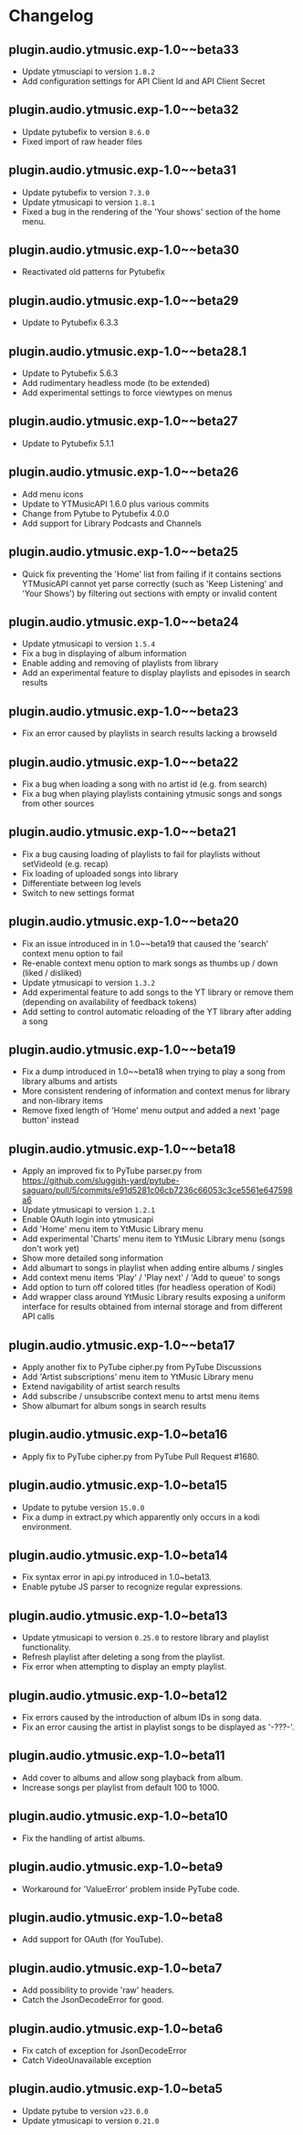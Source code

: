 # Changelog

## plugin.audio.ytmusic.exp-1.0~~beta33
- Update ytmusciapi to version `1.8.2`
- Add configuration settings for API Client Id and API Client Secret

## plugin.audio.ytmusic.exp-1.0~~beta32
- Update pytubefix to version `8.6.0`
- Fixed import of raw header files

## plugin.audio.ytmusic.exp-1.0~~beta31
- Update pytubefix to version `7.3.0`
- Update ytmusicapi to version `1.8.1`
- Fixed a bug in the rendering of the 'Your shows' section of the home menu.

## plugin.audio.ytmusic.exp-1.0~~beta30
- Reactivated old patterns for Pytubefix

## plugin.audio.ytmusic.exp-1.0~~beta29
- Update to Pytubefix 6.3.3

## plugin.audio.ytmusic.exp-1.0~~beta28.1
- Update to Pytubefix 5.6.3
- Add rudimentary headless mode (to be extended)
- Add experimental settings to force viewtypes on menus

## plugin.audio.ytmusic.exp-1.0~~beta27
- Update to Pytubefix 5.1.1

## plugin.audio.ytmusic.exp-1.0~~beta26

- Add menu icons
- Update to YTMusicAPI 1.6.0 plus various commits
- Change from Pytube to Pytubefix 4.0.0
- Add support for Library Podcasts and Channels

## plugin.audio.ytmusic.exp-1.0~~beta25

- Quick fix preventing the 'Home' list from failing if it contains sections YTMusicAPI cannot yet parse correctly (such as 'Keep Listening' and 'Your Shows') by filtering out sections with empty or invalid content

## plugin.audio.ytmusic.exp-1.0~~beta24

- Update ytmusicapi to version `1.5.4`
- Fix a bug in displaying of album information
- Enable adding and removing of playlists from library
- Add an experimental feature to display playlists and episodes in search results

## plugin.audio.ytmusic.exp-1.0~~beta23

- Fix an error caused by playlists in search results lacking a browseId

## plugin.audio.ytmusic.exp-1.0~~beta22

- Fix a bug when loading a song with no artist id (e.g. from search)
- Fix a bug when playing playlists containing ytmusic songs and songs from other sources

## plugin.audio.ytmusic.exp-1.0~~beta21

- Fix a bug causing loading of playlists to fail for playlists without setVideoId (e.g. recap)
- Fix loading of uploaded songs into library
- Differentiate between log levels
- Switch to new settings format

## plugin.audio.ytmusic.exp-1.0~~beta20

- Fix an issue introduced in in 1.0~~beta19 that caused the 'search' context menu option to fail
- Re-enable context menu option to mark songs as thumbs up / down (liked / disliked)
- Update ytmusicapi to version `1.3.2`
- Add experimental feature to add songs to the YT library or remove them (depending on availability of feedback tokens)
- Add setting to control automatic reloading of the YT library after adding a song

## plugin.audio.ytmusic.exp-1.0~~beta19

- Fix a dump introduced in 1.0~~beta18 when trying to play a song from library albums and artists
- More consistent rendering of information and context menus for library and non-library items
- Remove fixed length of 'Home' menu output and added a next 'page button' instead

## plugin.audio.ytmusic.exp-1.0~~beta18

- Apply an improved fix to PyTube parser.py from https://github.com/sluggish-yard/pytube-saguaro/pull/5/commits/e91d5281c06cb7236c66053c3ce5561e647598a6
- Update ytmusicapi to version `1.2.1`
- Enable OAuth login into ytmusicapi
- Add 'Home' menu item to YtMusic Library menu
- Add experimental 'Charts' menu item to YtMusic Library menu (songs don't work yet)
- Show more detailed song information
- Add albumart to songs in playlist when adding entire albums / singles
- Add context menu items 'Play' / 'Play next' / 'Add to queue' to songs
- Add option to turn off colored titles (for headless operation of Kodi)
- Add wrapper class around YtMusic Library results exposing a uniform interface for results obtained from internal storage and from different API calls

## plugin.audio.ytmusic.exp-1.0~~beta17

- Apply another fix to PyTube cipher.py from PyTube Discussions
- Add 'Artist subscriptions' menu item to YtMusic Library menu
- Extend navigability of artist search results
- Add subscribe / unsubscribe context menu to artst menu items
- Show albumart for album songs in search results

## plugin.audio.ytmusic.exp-1.0~beta16

- Apply fix to PyTube cipher.py from PyTube Pull Request #1680.

## plugin.audio.ytmusic.exp-1.0~beta15

- Update to pytube version `15.0.0`
- Fix a dump in extract.py which apparently only occurs in a kodi environment.

## plugin.audio.ytmusic.exp-1.0~beta14

- Fix syntax error in api.py introduced in 1.0~beta13.
- Enable pytube JS parser to recognize regular expressions.

## plugin.audio.ytmusic.exp-1.0~beta13

- Update ytmusicapi to version `0.25.0` to restore library and playlist functionality.
- Refresh playlist after deleting a song from the playlist.
- Fix error when attempting to display an empty playlist.

## plugin.audio.ytmusic.exp-1.0~beta12

- Fix errors caused by the introduction of album IDs in song data.
- Fix an error causing the artist in playlist songs to be displayed as '-???-'.

## plugin.audio.ytmusic.exp-1.0~beta11

- Add cover to albums and allow song playback from album.
- Increase songs per playlist from default 100 to 1000.

## plugin.audio.ytmusic.exp-1.0~beta10

- Fix the handling of artist albums.

## plugin.audio.ytmusic.exp-1.0~beta9

- Workaround for 'ValueError' problem inside PyTube code.

## plugin.audio.ytmusic.exp-1.0~beta8

- Add support for OAuth (for YouTube).

## plugin.audio.ytmusic.exp-1.0~beta7

- Add possibility to provide 'raw' headers.
- Catch the JsonDecodeError for good.

## plugin.audio.ytmusic.exp-1.0~beta6

- Fix catch of exception for JsonDecodeError
- Catch VideoUnavailable exception

## plugin.audio.ytmusic.exp-1.0~beta5

- Update pytube to version `v23.0.0`
- Update ytmusicapi to version `0.21.0`
